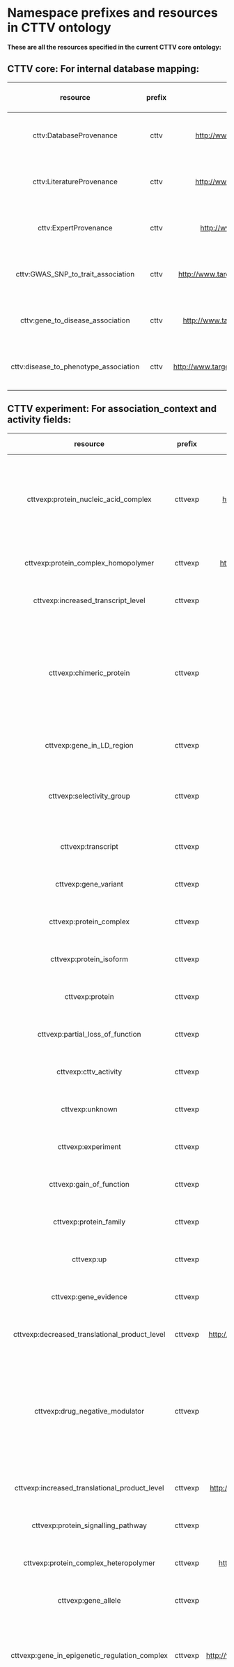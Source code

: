 # Namespace prefixes and resources in CTTV ontology
**These are all the resources specified in the current CTTV core ontology:**

## CTTV core: For internal database mapping:

resource | prefix | url | comment | Where to use in JSON
:-------:|:------:|:---:|:-------:|:-------------------:
cttv:DatabaseProvenance | cttv | http://www.targetvalidation.org/cttv_core/DatabaseProvenance | - | CTTV core: For internal database mapping
cttv:LiteratureProvenance | cttv | http://www.targetvalidation.org/cttv_core/LiteratureProvenance | - | CTTV core: For internal database mapping
cttv:ExpertProvenance | cttv | http://www.targetvalidation.org/cttv_core/ExpertProvenance | - | CTTV core: For internal database mapping
cttv:GWAS_SNP_to_trait_association | cttv | http://www.targetvalidation.org/cttv_core/GWAS_SNP_to_trait_association | - | CTTV core: For internal database mapping
cttv:gene_to_disease_association | cttv | http://www.targetvalidation.org/cttv_core/gene_to_disease_association | - | CTTV core: For internal database mapping
cttv:disease_to_phenotype_association | cttv | http://www.targetvalidation.org/cttv_core/disease_to_phenotype_association | - | CTTV core: For internal database mapping

## CTTV experiment: For association_context and activity fields:

resource | prefix | url | comment | Where to use in JSON
:-------:|:------:|:---:|:-------:|:-------------------:
cttvexp:protein_nucleic_acid_complex | cttvexp | http://www.targetvalidation.org/cttv_core/experiment/protein_nucleic_acid_complex | Target is a complex consisting of both protein and nucleic-acid components (e.g., ribosome) | CTTV experiment: For association_context and activity fields
cttvexp:protein_complex_homopolymer | cttvexp | http://www.targetvalidation.org/cttv_core/experiment/protein_complex_homopolymer | - | CTTV experiment: For association_context and activity fields
cttvexp:increased_transcript_level | cttvexp | http://www.targetvalidation.org/cttv_core/experiment/increased_transcript_level | - | CTTV experiment: For association_context and activity fields
cttvexp:chimeric_protein | cttvexp | http://www.targetvalidation.org/cttv_core/experiment/chimeric_protein | Target is a fusion of two different proteins, either a synthetic construct or naturally occurring fusion protein | CTTV experiment: For association_context and activity fields
cttvexp:gene_in_LD_region | cttvexp | http://www.targetvalidation.org/cttv_core/experiment/gene_in_LD_region | - | CTTV experiment: For association_context and activity fields
cttvexp:selectivity_group | cttvexp | http://www.targetvalidation.org/cttv_core/experiment/selectivity_group | Target is a pair of proteins for which the selectivity has been assessed  | CTTV experiment: For association_context and activity fields
cttvexp:transcript | cttvexp | http://www.targetvalidation.org/cttv_core/experiment/transcript | - | CTTV experiment: For association_context and activity fields
cttvexp:gene_variant | cttvexp | http://www.targetvalidation.org/cttv_core/experiment/gene_variant | - | CTTV experiment: For association_context and activity fields
cttvexp:protein_complex | cttvexp | http://www.targetvalidation.org/cttv_core/experiment/protein_complex | - | CTTV experiment: For association_context and activity fields
cttvexp:protein_isoform | cttvexp | http://www.targetvalidation.org/cttv_core/experiment/protein_isoform | - | CTTV experiment: For association_context and activity fields
cttvexp:protein | cttvexp | http://www.targetvalidation.org/cttv_core/experiment/protein | a single protein | CTTV experiment: For association_context and activity fields
cttvexp:partial_loss_of_function | cttvexp | http://www.targetvalidation.org/cttv_core/experiment/partial_loss_of_function | - | CTTV experiment: For association_context and activity fields
cttvexp:cttv_activity | cttvexp | http://www.targetvalidation.org/cttv_core/experiment/cttv_activity | - | CTTV experiment: For association_context and activity fields
cttvexp:unknown | cttvexp | http://www.targetvalidation.org/cttv_core/experiment/unknown | - | CTTV experiment: For association_context and activity fields
cttvexp:experiment | cttvexp | http://www.targetvalidation.org/cttv_core/experiment/experiment | - | CTTV experiment: For association_context and activity fields
cttvexp:gain_of_function | cttvexp | http://www.targetvalidation.org/cttv_core/experiment/gain_of_function | - | CTTV experiment: For association_context and activity fields
cttvexp:protein_family | cttvexp | http://www.targetvalidation.org/cttv_core/experiment/protein_family | - | CTTV experiment: For association_context and activity fields
cttvexp:up | cttvexp | http://www.targetvalidation.org/cttv_core/experiment/up | - | CTTV experiment: For association_context and activity fields
cttvexp:gene_evidence | cttvexp | http://www.targetvalidation.org/cttv_core/experiment/gene_evidence | - | CTTV experiment: For association_context and activity fields
cttvexp:decreased_translational_product_level | cttvexp | http://www.targetvalidation.org/cttv_core/experiment/decreased_translational_product_level | - | CTTV experiment: For association_context and activity fields
cttvexp:drug_negative_modulator | cttvexp | http://www.targetvalidation.org/cttv_core/experiment/drug_negative_modulator | Negatively effects the normal functioning of a protein e.g., receptor antagonist, inverse agonist or negative allosteric modulator | CTTV experiment: For association_context and activity fields
cttvexp:increased_translational_product_level | cttvexp | http://www.targetvalidation.org/cttv_core/experiment/increased_translational_product_level | - | CTTV experiment: For association_context and activity fields
cttvexp:protein_signalling_pathway | cttvexp | http://www.targetvalidation.org/cttv_core/experiment/protein_signalling_pathway | - | CTTV experiment: For association_context and activity fields
cttvexp:protein_complex_heteropolymer | cttvexp | http://www.targetvalidation.org/cttv_core/experiment/protein_complex_heteropolymer | - | CTTV experiment: For association_context and activity fields
cttvexp:gene_allele | cttvexp | http://www.targetvalidation.org/cttv_core/experiment/gene_allele | - | CTTV experiment: For association_context and activity fields
cttvexp:gene_in_epigenetic_regulation_complex | cttvexp | http://www.targetvalidation.org/cttv_core/experiment/gene_in_epigenetic_regulation_complex | a set of genes predicted to participate in an epigenetic regulation network. | CTTV experiment: For association_context and activity fields
cttvexp:protein_complex_group | cttvexp | http://www.targetvalidation.org/cttv_core/experiment/protein_complex_group | Target is a poorly defined protein complex, where subunit composition is unclear (e.g., GABA-A receptor) | CTTV experiment: For association_context and activity fields
cttvexp:protein_evidence | cttvexp | http://www.targetvalidation.org/cttv_core/experiment/protein_evidence | Target is a single protein chain | CTTV experiment: For association_context and activity fields
cttvexp:down | cttvexp | http://www.targetvalidation.org/cttv_core/experiment/down | - | CTTV experiment: For association_context and activity fields
cttvexp:pro_protein | cttvexp | http://www.targetvalidation.org/cttv_core/experiment/pro_protein | - | CTTV experiment: For association_context and activity fields
cttvexp:decreased_transcript_level | cttvexp | http://www.targetvalidation.org/cttv_core/experiment/decreased_transcript_level | - | CTTV experiment: For association_context and activity fields
cttvexp:drug_positive_modulator | cttvexp | http://www.targetvalidation.org/cttv_core/experiment/drug_positive_modulator | Positively effects the normal functioning of a protein e.g., receptor agonist, positive allosteric modulator, ion channel activator | CTTV experiment: For association_context and activity fields
cttvexp:loss_of_function | cttvexp | http://www.targetvalidation.org/cttv_core/experiment/loss_of_function | - | CTTV experiment: For association_context and activity fields
cttvexp:transcript_evidence | cttvexp | http://www.targetvalidation.org/cttv_core/experiment/transcript_evidence | - | CTTV experiment: For association_context and activity fields
cttvexp:transcript_isoform | cttvexp | http://www.targetvalidation.org/cttv_core/experiment/transcript_isoform | - | CTTV experiment: For association_context and activity fields
cttvexp:gene | cttvexp | http://www.targetvalidation.org/cttv_core/experiment/gene | a single gene | CTTV experiment: For association_context and activity fields
